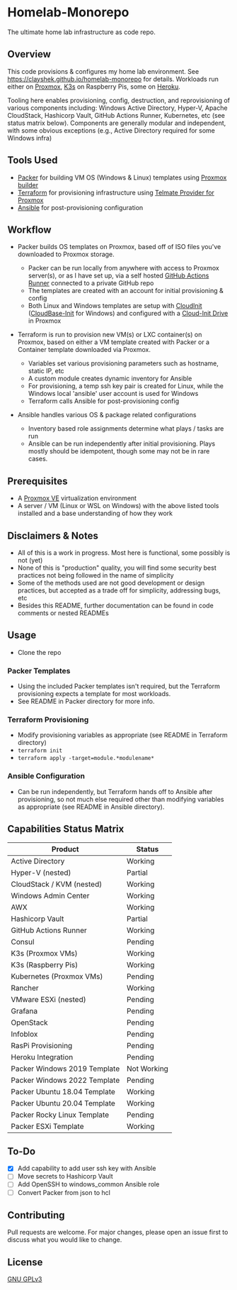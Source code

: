 # Homelab-Monorepo

The ultimate home lab infrastructure as code repo.

## Overview

This code provisions & configures my home lab environment. See https://clayshek.github.io/homelab-monorepo for details. Workloads run either on [Proxmox](https://www.proxmox.com/en/downloads), [K3s](https://k3s.io/) on Raspberry Pis, some on [Heroku](https://www.heroku.com/). 

Tooling here enables provisioning, config, destruction, and reprovisioning of various components including: Windows Active Directory, Hyper-V, Apache CloudStack, Hashicorp Vault, GitHub Actions Runner, Kubernetes, etc (see status matrix below). Components are generally modular and independent, with some obvious exceptions (e.g., Active Directory required for some Windows infra)

## Tools Used 

- [Packer](https://www.packer.io/) for building VM OS (Windows & Linux) templates using [Proxmox builder](https://www.packer.io/docs/builders/proxmox/iso)
- [Terraform](https://www.terraform.io/) for provisioning infrastructure using [Telmate Provider for Proxmox](https://github.com/Telmate/terraform-provider-proxmox)
- [Ansible](https://docs.ansible.com/) for post-provisioning configuration

## Workflow

- Packer builds OS templates on Proxmox, based off of ISO files you've downloaded to Proxmox storage.
  - Packer can be run locally from anywhere with access to Proxmox server(s), or as I have set up, via a self hosted [GitHub Actions Runner](https://docs.github.com/en/actions/hosting-your-own-runners/about-self-hosted-runners) connected to a private GitHub repo
  - The templates are created with an account for initial provisioning & config
  - Both Linux and Windows templates are setup with [CloudInit](https://cloudinit.readthedocs.io/en/latest/) ([CloudBase-Init](cloudbase-init.readthedocs.io/en/latest/) for Windows) and configured with a [Cloud-Init Drive](pve.proxmox.com/wiki/Cloud-Init_Support) in Proxmox

- Terraform is run to provision new VM(s) or LXC container(s) on Proxmox, based on either a VM template created with Packer or a Container template downloaded via Proxmox.  
  - Variables set various provisioning parameters such as hostname, static IP, etc
  - A custom module creates dynamic inventory for Ansible
  - For provisioning, a temp ssh key pair is created for Linux, while the Windows local 'ansible' user account is used for Windows
  - Terraform calls Ansible for post-provisioning config

- Ansible handles various OS & package related configurations
  - Inventory based role assignments determine what plays / tasks are run
  - Ansible can be run independently after initial provisioning. Plays mostly should be idempotent, though some may not be in rare cases. 

## Prerequisites

- A [Proxmox VE](https://www.proxmox.com/en/downloads) virtualization environment
- A server / VM (Linux or WSL on Windows) with the above listed tools installed and a base understanding of how they work 

## Disclaimers & Notes

- All of this is a work in progress. Most here is functional, some possibly is not (yet)
- None of this is "production" quality, you will find some security best practices not being followed in the name of simplicity
- Some of the methods used are not good development or design practices, but accepted as a trade off for simplicity, addressing bugs, etc
- Besides this README, further documentation can be found in code comments or nested READMEs


## Usage

- Clone the repo

### Packer Templates
- Using the included Packer templates isn't required, but the Terraform provisioning expects a template for most workloads.
- See README in Packer directory for more info. 

### Terraform Provisioning
- Modify provisioning variables as appropriate (see README in Terraform directory)
- `terraform init`
- `terraform apply -target=module.*modulename*`

### Ansible Configuration
- Can be run independently, but Terraform hands off to Ansible after provisioning, so not much else required other than modifying variables as appropriate (see README in Ansible directory). 

## Capabilities Status Matrix

| Product | Status |
| ------  | ------ |
| Active Directory | Working |
| Hyper-V (nested) | Partial |
| CloudStack / KVM (nested) | Working |
| Windows Admin Center | Working |
| AWX | Working |
| Hashicorp Vault | Partial |
| GitHub Actions Runner | Working |
| Consul | Pending |
| K3s (Proxmox VMs) | Working |
| K3s (Raspberry Pis) | Working |
| Kubernetes (Proxmox VMs) | Pending |
| Rancher | Working |
| VMware ESXi (nested) | Pending |
| Grafana | Pending |
| OpenStack | Pending |
| Infoblox | Pending |
| RasPi Provisioning | Pending |
| Heroku Integration | Pending |
| Packer Windows 2019 Template | Not Working |
| Packer Windows 2022 Template | Pending |
| Packer Ubuntu 18.04 Template | Working |
| Packer Ubuntu 20.04 Template | Working |
| Packer Rocky Linux Template | Pending |
| Packer ESXi Template | Working |

## To-Do

- [X] Add capability to add user ssh key with Ansible
- [ ] Move secrets to Hashicorp Vault
- [ ] Add OpenSSH to windows_common Ansible role
- [ ] Convert Packer from json to hcl

## Contributing
Pull requests are welcome. For major changes, please open an issue first to discuss what you would like to change.

## License
[GNU GPLv3](https://spdx.org/licenses/GPL-3.0-or-later.html)
